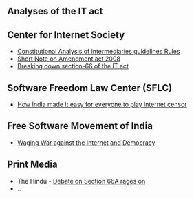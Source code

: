 ## Analyses of the IT act

## Center for Internet Society
* [Constitutional Analysis of intermediaries guidelines Rules](http://cis-india.org/internet-governance/constitutional-analysis-of-intermediaries-guidelines-rules)
* [Short Note on Amendment act 2008](http://cis-india.org/internet-governance/publications/it-act/short-note-on-amendment-act-2008)
* [Breaking down section-66 of the IT act](http://cis-india.org/internet-governance/blog/breaking-down-section-66-a-of-the-it-act)

## Software Freedom Law Center (SFLC)
* [How India made it easy for everyone to play internet censor](http://kafila.org/2012/03/23/how-india-made-it-easy-for-everyone-to-play-internet-censor/)

## Free Software Movement of India
* [Waging War against the Internet and Democracy](http://fsmi.in/waging-war-against-internet-and-democracy)

## Print Media
* The Hindu - [Debate on Section 66A rages on](http://www.thehindu.com/sci-tech/technology/internet/debate-on-section-66a-rages-on/article4181938.ece)
* ..
